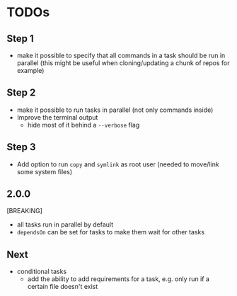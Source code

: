 # TODOs

## Step 1

- make it possible to specify that all commands in a task should be run in parallel (this might be useful when cloning/updating a chunk of repos for example)

## Step 2

- make it possible to run tasks in parallel (not only commands inside)
- Improve the terminal output
  - hide most of it behind a `--verbose` flag

## Step 3

- Add option to run `copy` and `symlink` as root user (needed to move/link some system files)

## 2.0.0

[BREAKING]

- all tasks run in parallel by default
- `dependsOn` can be set for tasks to make them wait for other tasks

## Next

- conditional tasks
  - add the ability to add requirements for a task, e.g. only run if a certain file doesn't exist
